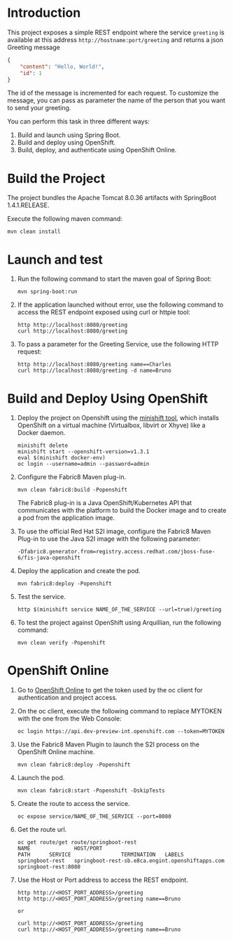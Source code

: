 # Introduction

This project exposes a simple REST endpoint where the service `greeting` is available at this address `http://hostname:port/greeting` and returns a json Greeting message

```json
{
    "content": "Hello, World!",
    "id": 1
}

```

The id of the message is incremented for each request. 
To customize the message, you can pass as parameter the name of the person that you want to send your greeting.

You can perform this task in three different ways:

1. Build and launch using Spring Boot.
1. Build and deploy using OpenShift.
1. Build, deploy, and authenticate using OpenShift Online.

# Build the Project

The project bundles the Apache Tomcat 8.0.36 artifacts with SpringBoot 1.4.1.RELEASE.

Execute the following maven command:

```
mvn clean install
```

# Launch and test

1. Run the following command to start the maven goal of Spring Boot:

    ```
    mvn spring-boot:run
    ```

1. If the application launched without error, use the following command to access the REST endpoint exposed using curl or httpie tool:

    ```
    http http://localhost:8080/greeting
    curl http://localhost:8080/greeting
    ```

1. To pass a parameter for the Greeting Service, use the following HTTP request:

    ```
    http http://localhost:8080/greeting name==Charles
    curl http://localhost:8080/greeting -d name=Bruno
    ```

# Build and Deploy Using OpenShift

1. Deploy the project on Openshift using the [minishift tool](https://github.com/minishift/minishift), which installs OpenShift on a virtual machine (Virtualbox, libvirt or Xhyve) like a Docker daemon.

    ```
    minishift delete
    minishift start --openshift-version=v1.3.1
    eval $(minishift docker-env)
    oc login --username=admin --password=admin
    ```

1. Configure the Fabric8 Maven plug-in.

    ```
    mvn clean fabric8:build -Popenshift
    ```

    The Fabric8 plug-in is a Java OpenShift/Kubernetes API that communicates with the platform to build the Docker image and to create a pod from the application image.

1. To use the official Red Hat S2I image, configure the Fabric8 Maven Plug-in to use the Java S2I image with the following  parameter: 

    ```
    -Dfabric8.generator.from=registry.access.redhat.com/jboss-fuse-6/fis-java-openshift
    ```

1. Deploy the application and create the pod.

    ```
    mvn fabric8:deploy -Popenshift
    ```

1. Test the service.

    ```
    http $(minishift service NAME_OF_THE_SERVICE --url=true)/greeting
    ```

1. To test the project against OpenShift using Arquillian, run the following command:

    ```
    mvn clean verify -Popenshift
    ```

# OpenShift Online

1. Go to [OpenShift Online](https://console.dev-preview-int.openshift.com/console/command-line) to get the token used by the oc client for authentication and project access. 

1. On the oc client, execute the following command to replace MYTOKEN with the one from the Web Console:

    ```
    oc login https://api.dev-preview-int.openshift.com --token=MYTOKEN
    ```
1. Use the Fabric8 Maven Plugin to launch the S2I process on the OpenShift Online machine.

    ```
    mvn clean fabric8:deploy -Popenshift
    ```

1. Launch the pod.

    ```
    mvn clean fabric8:start -Popenshift -DskipTests
    ```

1. Create the route to access the service.

    ```
    oc expose service/NAME_OF_THE_SERVICE --port=8080 
    ```
    
1. Get the route url.

    ```
    oc get route/get route/springboot-rest
    NAME              HOST/PORT                                          PATH      SERVICE                TERMINATION   LABELS
    springboot-rest   springboot-rest-sb.e8ca.engint.openshiftapps.com             springboot-rest:8080
    ```

1. Use the Host or Port address to access the REST endpoint.
    ```
    http http://<HOST_PORT_ADDRESS>/greeting
    http http://<HOST_PORT_ADDRESS>/greeting name==Bruno

    or 

    curl http://<HOST_PORT_ADDRESS>/greeting
    curl http://<HOST_PORT_ADDRESS>/greeting name==Bruno
    ```
